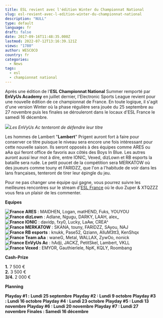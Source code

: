 ```yaml
---
title: ESL revient avec l'édition Winter du Championnat National
slug: esl-revient-avec-l-edition-winter-du-championnat-national
description: "NULL"
type: default
language: fr
draft: false
date: 2017-09-16T11:48:35.000Z
lastmod: 2022-07-12T13:16:39.121Z
views: "1780"
author: WESCOCO
country: fr
categories:
  - News
tags:
  - esl
  - championnat national
---
```

Après une édition de l'**ESL Championnat National** Summer remporté par **EnVyUs Academy** en juillet dernier, l'Electronic Sports League revient pour une nouvelle édition de ce championnat de France. En toute logique, il s'agit d'une version Winter où la phase régulière sera jouée du 25 septembre au 27 novembre puis les finales se dérouleront dans le locaux d'ESL France le samedi 16 décembre.

![](/images/articles/59bcf291aea3b/images/kXVKJwGz6LUKKu0epacvYNGDVlj5diygfSXYVlhw.jpeg)_Les EnVyUs Ac tenteront de défendre leur titre_

Les hommes de Lambert "**Lambert**" Prigent auront fort à faire pour conserver ce titre puisque le niveau sera encore une fois intéressant pour cette nouvelle saison. Ils seront opposés à des équipes comme ARES ou aAa qui feront office de favoris aux côtés des Boys In Blue. Les autres auront aussi leur mot à dire, entre IONIC, Vexed, dizLown et RB esports la bataille sera rude. Le petit poucet de la compétition sera MERKATOW où des joueurs comme touny et FARIDZZ, que l'on a l'habitude de voir dans les lans françaises, tenteront de tirer leur épingle du jeu.

Pour ne pas changer une équipe qui gagne, vous pourrez suivre les meilleures rencontres sur le stream d'[ESL France](https://www.twitch.tv/esl%5Fcsgo%5Ffr) où le duo Zuper & XTQZZZ vous fera un plaisir de les commenter.

**Equipes**

**![France](/images/countries/fr.svg)⁠ ARES** : MAIDHEN, Logan, matHEND, Fuks, YOUYOU  
**![France](/images/countries/fr.svg)⁠ dizLown** : Adlane, Ngugu, DARKY, LAAH, alex\_  
**![France](/images/countries/fr.svg)⁠ IONIC** : davidp, fxy0, Lucky, LaAw, CREA^  
**![France](/images/countries/fr.svg)⁠ MERKATOW** : SKANA, touny, FARIDZZ, SAyou, NAJ  
**![France](/images/countries/fr.svg)⁠ RB esports** : knukk, Pase52, Qziann, AlluM3tt3, KenShqx  
**![France](/images/countries/fr.svg)⁠ Team aAa** : waneG, Metal, WALLAX, ZywOo, nonick  
**![France](/images/countries/fr.svg)⁠ EnVyUs Ac** : hAdji, JACKZ, PetitSkel, Lambert, VKLL  
**![France](/images/countries/fr.svg)⁠ Vexed** : EMYOR, Gauthierlele, NpK, KQLY, Roombang

**Cash-Prize**

**1.** 7 500 €  
**2.** 3 500 €  
**3/4.** 2 000 €

**Planning** 

**Playday #1 :** **Lundi 25 septembre** 
**Playday #2 : Lundi 9 octobre** 
**Playday #3 : Lundi 16 octobre** 
**Playday #4 : Lundi 23 octobre** 
**Playday #5 : Lundi 13 novembre** 
**Playday #6 : Lundi 20 novembre** 
**Playday #7 : Lundi 27 novembre** 
**Finales : Samedi 16 décembre**
